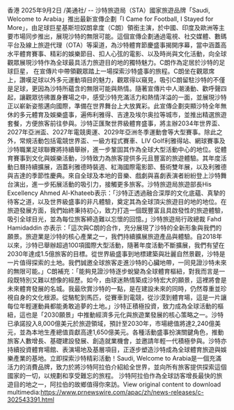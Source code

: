 香港 2025年9月2日 /美通社/ -- 沙特旅遊局（STA）國家旅遊品牌「Saudi, Welcome to Arabia」推出最新宣傳企劃「I Came for Football, I Stayed for More」，由足球巨星基斯坦奴朗拿度（C朗）領銜主演，於中國、印度及歐洲等主要市場同步推出，展現沙特的無限可能。這個宣傳企劃通過電視、社交媒體、數碼平台及線上旅遊代理（OTA）等渠道，為沙特體育節慶盛事揭開序幕，當中涵蓋高水平體育賽事、精彩的娛樂節目、扣人心弦的電影、以及時尚與文化活動，向全球觀眾展現沙特作為全球最具活力旅遊目的地的獨特魅力。C朗作為定居於沙特的足球巨星， 在宣傳片中帶領觀眾踏上一場探索沙特盛事的旅程。C朗坐在觀眾席上，讚嘆足球以外多元運動項目的魅力，觀眾得以窺見，吸引C朗留駐沙特的不僅是足球，更因為沙特所蘊含的無限可能與熱情。隨著宣傳片中人潮湧動、歡呼聲四起，讓觀眾彷彿置身賽場之中，感受沙特充滿活力和熱情洋溢的一面，並展現沙特正以嶄新姿態邁向國際，準備在世界舞台上大放異彩。此宣傳企劃突顯沙特全年無休的多元體育及娛樂盛事，遍佈利雅得、吉達及埃尔奥拉等城市，並推出精選旅遊套餐，方便旅客前往參與。沙特正匯聚世界級體育盛事，將主辦2034年世界盃、2027年亞洲盃、2027年電競奧運、2029年亞洲冬季運動會等大型賽事。除此之外，常規活動包括電競世界盃、一級方程式賽車、LIV Golf利雅得站、網球賽事及沙特職業足球聯賽將持續舉辦，進一步鞏固其作為全球大型活動中心的地位。從體育賽事到文化與娛樂活動，沙特致力為旅客提供多元且豐富的旅遊體驗。其年度活動日曆持續擴展，涵蓋利雅德時裝週、紅海國際電影節、藝術雙年展，以及利雅德與吉達的季節性慶典。來自全球及本地的音樂、戲劇與喜劇表演者紛紛登上沙特舞台演出，進一步拓展活動的吸引力，接觸更多旅客。沙特旅遊局旅遊部長His Excellency Ahmed Al-Khateeb表示：「沙特正透過融合深厚的文化底蘊、真摯的待客之道，以及世界級盛事的非凡體驗，奠定其為全球頂尖旅遊目的地的地位。在旅遊發展方面，我們始終秉持初心，致力打造一個既豐富且具啟發性的旅遊體驗，吸引全球目光，並為每位旅客締造難以忘懷的回憶。」沙特旅遊局行政總裁 Fahd Hamidaddin 亦表示：「這次與C朗的合作，充分展現了沙特的全新形象與我們的願景。旅遊業是沙特的核心產業之一，我們持續擴展旅遊產品與體驗。自2018年以來，沙特已舉辦超過100項國際大型活動，隨著年度活動不斷擴展，我們有望在2030年達成1.5億旅客的目標。從世界級盛事到地標建築與壯麗自然景觀，沙特是一片值得探索的土地。我們誠邀全球旅客走進沙特的心臟地帶，一同見證沙特未來的無限可能。」C朗補充：「能夠見證沙特逐步蛻變為全球體育樞紐，對我而言是一段既特別又難以想像的經歷。如今，由球迷熱情築成沙特宏大的願景，這裡將會是未來體育發展的名城。我最欣賞沙特的一點，是在建設未來的同時，仍然尊重並珍視自身的文化根源。從駱駝到馬匹，從賽車到電競，從沙漠到體育場，這是一片讓每位年輕運動員都能勇敢追夢的土地。」沙特正積極投資，致力成為全球活動的樞紐，這也是「2030願景」中推動經濟多元化與旅遊業發展的核心策略之一。沙特已承諾投入8,000億美元於旅遊領域，預計至2030年，市場總值將達2,240億美元，並為本地生產總值貢獻高達1,650億美元。各種活動盛事扮演關鍵角色，推動旅客人數增長、基礎建設發展、創造就業機會，並邀請年輕一代積極參與。沙特亦持續投資體育場館、表演場地及基層項目，正逐步塑造沙特成為全球體育旅遊與娛樂產業的基地。立即探索沙特精彩活動！Saudi, Welcome to Arabia是一個充滿活力的消費品牌，致力於將沙特阿拉伯介紹給全世界，並向所有旅客提供探索這個國家的一切，以規劃和享受難忘的旅程。 沙特阿拉伯作為全球訪客增長最快的旅遊目的地之一，阿拉伯的故鄉值得你來訪。View original content to download multimedia:https://www.prnewswire.com/apac/zh/news-releases/c-302543391.html